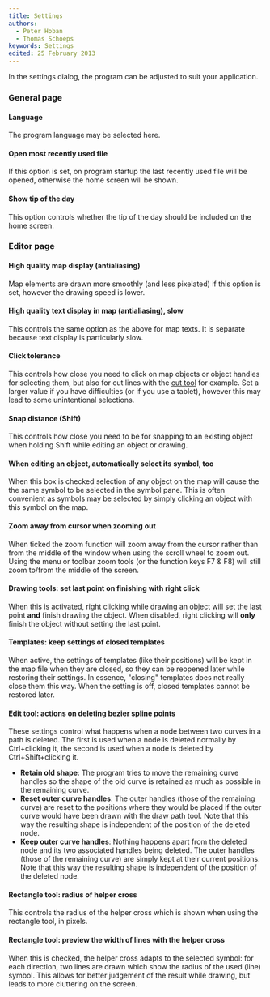 ```yaml
---
title: Settings
authors:
  - Peter Hoban
  - Thomas Schoeps
keywords: Settings
edited: 25 February 2013
---
```


<p>In the settings dialog, the program can be adjusted to suit your application.</p>

<h3>General page</h3>

<h4 id="language">Language</h4>
<p>The program language may be selected here.</p>

<h4 id="recently_used_file">Open most recently used file</h4>
<p>If this option is set, on program startup the last recently used file will be opened, otherwise the home screen will be shown.</p>

<h4 id="tip_of_the_day">Show tip of the day</h4>
<p>This option controls whether the tip of the day should be included on the home screen.</p>


<h3>Editor page</h3>

<h4 id="antialiasing">High quality map display (antialiasing)</h4>
<p>Map elements are drawn more smoothly (and less pixelated) if this option is set, however the drawing speed is lower.</p>

<h4 id="antialiasing_text">High quality text display in map (antialiasing), slow</h4>
<p>This controls the same option as the above for map texts. It is separate because text display is particularly slow.</p>

<h4 id="tolerance">Click tolerance</h4>
<p>This controls how close you need to click on map objects or object handles for selecting them, but also for cut lines with the <a href="toolbars.md#cut_tool">cut tool</a> for example. Set a larger value if you have difficulties (or if you use a tablet), however this may lead to some unintentional selections.</p>

<h4 id="snap_distance">Snap distance (Shift)</h4>
<p>This controls how close you need to be for snapping to an existing object when holding Shift while editing an object or drawing.</p>

<h4 id="selection">When editing an object, automatically select its symbol, too</h4>
<p>When this box is checked selection of any object on the map will cause the the same symbol to be selected in the symbol pane. This is often convenient as symbols may be selected by simply clicking an object with this symbol on the map.</p>

<h4 id="zoomaway">Zoom away from cursor when zooming out</h4>
<p>When ticked the zoom function will zoom away from the cursor rather than from the middle of the window when using the scroll wheel to zoom out. Using the menu or toolbar zoom tools (or the function keys F7 & F8) will still zoom to/from the middle of the screen.</p>

<h4 id="drawing_set_last_point">Drawing tools: set last point on finishing with right click</h4>
<p>When this is activated, right clicking while drawing an object will set the last point <b>and</b> finish drawing the object. When disabled, right clicking will <b>only</b> finish the object without setting the last point.</p>

<h4 id="keep_closed_templates">Templates: keep settings of closed templates</h4>
<p>When active, the settings of templates (like their positions) will be kept in the map file when they are closed, so they can be reopened later while restoring their settings. In essence, "closing" templates does not really close them this way. When the setting is off, closed templates cannot be restored later.</p>

<h4 id="edit_tool_delete_spline_point">Edit tool: actions on deleting bezier spline points</h4>
<p>These settings control what happens when a node between two curves in a path is deleted. The first is used when a node is deleted normally by Ctrl+clicking it, the second is used when a node is deleted by Ctrl+Shift+clicking it.</p>

<ul>
<li><b>Retain old shape</b>: The program tries to move the remaining curve handles so the shape of the old curve is retained as much as possible in the remaining curve.</li>
<li><b>Reset outer curve handles</b>: The outer handles (those of the remaining curve) are reset to the positions where they would be placed if the outer curve would have been drawn with the draw path tool. Note that this way the resulting shape is independent of the position of the deleted node.</li>
<li><b>Keep outer curve handles</b>: Nothing happens apart from the deleted node and its two associated handles being deleted. The outer handles (those of the remaining curve) are simply kept at their current positions. Note that this way the resulting shape is independent of the position of the deleted node.</li>
</ul>

<h4 id="rectangle_cross_radius">Rectangle tool: radius of helper cross</h4>
<p>This controls the radius of the helper cross which is shown when using the rectangle tool, in pixels.</p>

<h4 id="rectange_preview_width">Rectangle tool: preview the width of lines with the helper cross</h4>
<p>When this is checked, the helper cross adapts to the selected symbol: for each direction, two lines are drawn which show the radius of the used (line) symbol. This allows for better judgement of the result while drawing, but leads to more cluttering on the screen.</p>

